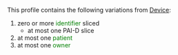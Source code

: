 This profile contains the following variations from [Device](http://hl7.org/fhir/STU3/Device):

1. zero or more <span style='color:green'>identifier</span> sliced
   * at most one PAI-D slice
1. at most one <span style='color:green'>patient</span> 
1. at most one <span style='color:green'>owner</span> 
